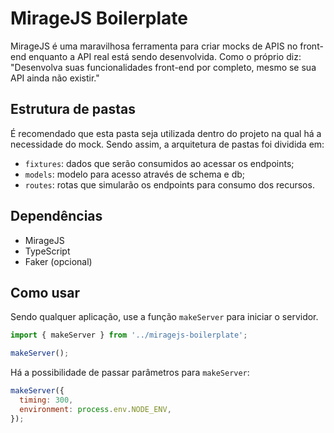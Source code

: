 # MirageJS Boilerplate

MirageJS é uma maravilhosa ferramenta para criar mocks de APIS no front-end enquanto a API real está sendo desenvolvida. Como o próprio diz: "Desenvolva suas funcionalidades front-end por completo, mesmo se sua API ainda não existir."

## Estrutura de pastas

É recomendado que esta pasta seja utilizada dentro do projeto na qual há a necessidade do mock. Sendo assim, a arquitetura de pastas foi dividida em:

- `fixtures`: dados que serão consumidos ao acessar os endpoints;
- `models`: modelo para acesso através de schema e db;
- `routes`: rotas que simularão os endpoints para consumo dos recursos.

## Dependências

- MirageJS
- TypeScript
- Faker (opcional)

## Como usar

Sendo qualquer aplicação, use a função `makeServer` para iniciar o servidor.

```js
import { makeServer } from '../miragejs-boilerplate';

makeServer();
```

Há a possibilidade de passar parâmetros para `makeServer`:

```js
makeServer({
  timing: 300,
  environment: process.env.NODE_ENV,
});
```
